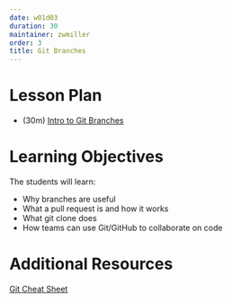 ```yaml
---
date: w01d03
duration: 30
maintainer: zwmiller
order: 3
title: Git Branches
---
```


# Lesson Plan

* (30m) [Intro to Git Branches](Intro_to_Git_Branches.pdf)

# Learning Objectives
 
The students will learn:

* Why branches are useful
* What a pull request is and how it works
* What git clone does
* How teams can use Git/GitHub to collaborate on code

# Additional Resources

[Git Cheat Sheet](http://files.zeroturnaround.com/pdf/zt_git_cheat_sheet.pdf)
